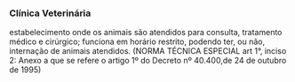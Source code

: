### Clínica Veterinária

estabelecimento onde os animais são atendidos para consulta, tratamento médico e cirúrgico; funciona em horário restrito, podendo ter, ou não, internação de animais 
atendidos. (NORMA TÉCNICA ESPECIAL art 1°, inciso 2: Anexo a que se refere o artigo 1º do Decreto nº 40.400,de 24 de outubro de 1995)
